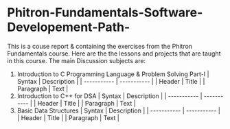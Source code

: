 # Phitron-Fundamentals-Software-Developement-Path-
This is a couse report &amp; containing the exercises from the Phitron Fundamentals course. Here are the the lessons and projects that are taught in this course.
The main Discussion subjects are:

1. Introduction to C Programming Language  & Problem Solving Part-I
| Syntax | Description |
| ----------- | ----------- |
| Header | Title |
| Paragraph | Text |
2. Introduction to C++ for DSA
| Syntax | Description |
| ----------- | ----------- |
| Header | Title |
| Paragraph | Text |
3. Basic Data Structures
| Syntax | Description |
| ----------- | ----------- |
| Header | Title |
| Paragraph | Text |
